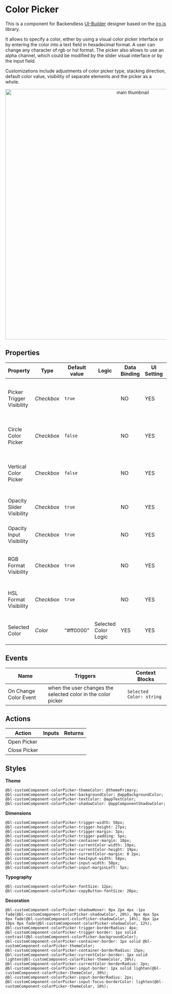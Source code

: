 # Color Picker

This is a component for Backendless [UI-Builder](https://backendless.com/developers/#ui-builder) designer based on the 
[iro.js](https://github.com/jaames/iro.js) library.

It allows to specify a color, either by using a visual color picker interface or by entering the color into a text field 
in hexadecimal format. A user can change any character of rgb or hsl format. The picker also allows to use an alpha 
channel, which could be modified by the slider visual interface or by the input field.

Customizations include adjustments of color picker type, stacking direction, default color value, visibility of separate
elements and the picker as a whole.

<p align="center">
  <img src="./thumbnail.png" alt="main thumbnail" width="780"/>
</p>

## Properties

| Property                  | Type       | Default value | Logic                | Data Binding | UI Setting | Description                                                  |
|---------------------------|------------|---------------|----------------------|--------------|------------|--------------------------------------------------------------|
| Picker Trigger Visibility | *Checkbox* | `true`        |                      | NO           | YES        | enables toggling visibility of the color picker by a button  |
| Circle Color Picker       | *Checkbox* | `false`       |                      | NO           | YES        | enables wheel layout for the color picker                    |
| Vertical Color Picker     | *Checkbox* | `false`       |                      | NO           | YES        | enables vertical direction of the color picker ui components |
| Opacity Slider Visibility | *Checkbox* | `true`        |                      | NO           | YES        | enables opacity slider in the color picker                   |
| Opacity Input Visibility  | *Checkbox* | `true`        |                      | NO           | YES        | enables opacity input in the color picker                    |
| RGB Format Visibility     | *Checkbox* | `true`        |                      | NO           | YES        | enables RGB color format in the color picker                 |
| HSL Format Visibility     | *Checkbox* | `true`        |                      | NO           | YES        | enables HSL color format in the color picker                 |
| Selected Color            | *Color*    | "#ff0000"     | Selected Color Logic | YES          | YES        | controls selected color in the color picker                  |

## Events

| Name                  | Triggers                                                     | Context Blocks           |
|-----------------------|--------------------------------------------------------------|--------------------------|
| On Change Color Event | when the user changes the selected color in the color picker | `Selected Color: string` |

## Actions

| Action       | Inputs | Returns |
|--------------|--------|---------|
| Open Picker  |        |         |
| Close Picker |        |         |

## Styles

**Theme**

````
@bl-customComponent-colorPicker-themeColor: @themePrimary;
@bl-customComponent-colorPicker-backgroundColor: @appBackgroundColor;
@bl-customComponent-colorPicker-textColor: @appTextColor;
@bl-customComponent-colorPicker-shadowColor: @appComponentShadowColor;
````

**Dimensions**

````
@bl-customComponent-colorPicker-trigger-width: 50px;
@bl-customComponent-colorPicker-trigger-height: 27px;
@bl-customComponent-colorPicker-trigger-margin: 3px;
@bl-customComponent-colorPicker-trigger-padding: 5px;
@bl-customComponent-colorPicker-container-margin: 10px;
@bl-customComponent-colorPicker-currentColor-width: 19px;
@bl-customComponent-colorPicker-currentColor-height: 19px;
@bl-customComponent-colorPicker-currentColor-margin: 0 2px;
@bl-customComponent-colorPicker-hexInput-width: 58px;
@bl-customComponent-colorPicker-input-width: 50px;
@bl-customComponent-colorPicker-input-marginLeft: 5px;
````

**Typography**

````
@bl-customComponent-colorPicker-fontSize: 12px;
@bl-customComponent-colorPicker-copyButton-fontSize: 20px;
````

**Decoration**

````
@bl-customComponent-colorPicker-shadowHover: 0px 2px 4px -1px fade(@bl-customComponent-colorPicker-shadowColor, 20%), 0px 4px 5px 0px fade(@bl-customComponent-colorPicker-shadowColor, 14%), 0px 1px 10px 0px fade(@bl-customComponent-colorPicker-shadowColor, 12%);
@bl-customComponent-colorPicker-trigger-borderRadius: 4px;
@bl-customComponent-colorPicker-trigger-border: 1px solid contrast(@bl-customComponent-colorPicker-backgroundColor);
@bl-customComponent-colorPicker-container-border: 1px solid @bl-customComponent-colorPicker-themeColor;
@bl-customComponent-colorPicker-container-borderRadius: 15px;
@bl-customComponent-colorPicker-currentColor-border: 1px solid lighten(@bl-customComponent-colorPicker-themeColor, 30%);
@bl-customComponent-colorPicker-currentColor-borderRadius: 2px;
@bl-customComponent-colorPicker-input-border: 1px solid lighten(@bl-customComponent-colorPicker-themeColor, 30%);
@bl-customComponent-colorPicker-input-borderRadius: 2px;
@bl-customComponent-colorPicker-input-focus-borderColor: lighten(@bl-customComponent-colorPicker-themeColor, 10%);
````
